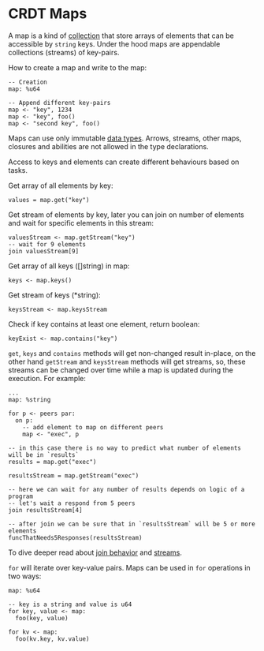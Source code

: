 # CRDT Maps

A map is a kind of [collection](types.md#collection-types) that store arrays of elements that can be accessible by `string` keys. Under the hood maps are appendable collections (streams) of key-pairs.

How to create a map and write to the map: 
```aqua
-- Creation
map: %u64

-- Append different key-pairs
map <- "key", 1234
map <- "key", foo()
map <- "second key", foo()
```

Maps can use only immutable [data types](./types.md#data-types). Arrows, streams, other maps, closures and abilities are not allowed in the type declarations.

Access to keys and elements can create different behaviours based on tasks.

Get array of all elements by key:
```aqua
values = map.get("key")
```
Get stream of elements by key, later you can join on number of elements and wait for specific elements in this stream:

```aqua
valuesStream <- map.getStream("key")
-- wait for 9 elements
join valuesStream[9]
```
Get array of all keys ([]string) in map:
```aqua
keys <- map.keys()
```
Get stream of keys (*string):
```aqua
keysStream <- map.keysStream
```
Check if key contains at least one element, return boolean:
```aqua
keyExist <- map.contains("key")
```

`get`, `keys` and `contains` methods will get non-changed result in-place, on the other hand `getStream` and `keysStream` methods will get streams, so, these streams can be changed over time while a map is updated during the execution. For example:
```aqua
...
map: %string

for p <- peers par:
  on p:
    -- add element to map on different peers
    map <- "exec", p

-- in this case there is no way to predict what number of elements will be in `results` 
results = map.get("exec")

resultsStream = map.getStream("exec")

-- here we can wait for any number of results depends on logic of a program
-- let's wait a respond from 5 peers
join resultsStream[4]

-- after join we can be sure that in `resultsStream` will be 5 or more elements
funcThatNeeds5Responses(resultsStream)

```

To dive deeper read about [join behavior](../language/flow/parallel.md#join-behavior) and [streams](crdt-streams.md).

`for` will iterate over key-value pairs. Maps can be used in `for` operations in two ways:

```aqua
map: %u64

-- key is a string and value is u64 
for key, value <- map:
  foo(key, value)
  
for kv <- map:
  foo(kv.key, kv.value)
```

